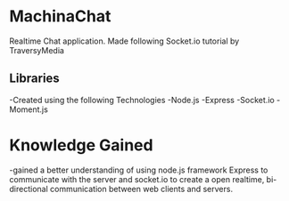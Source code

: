 # MachinaChat
Realtime Chat application. Made following Socket.io tutorial by TraversyMedia

## Libraries
-Created using the following Technologies
  -Node.js 
  -Express 
  -Socket.io 
  -Moment.js
  
# Knowledge Gained
-gained a better understanding of using node.js framework Express to communicate with the server
and socket.io to create a open realtime, bi-directional communication between web clients and servers.
